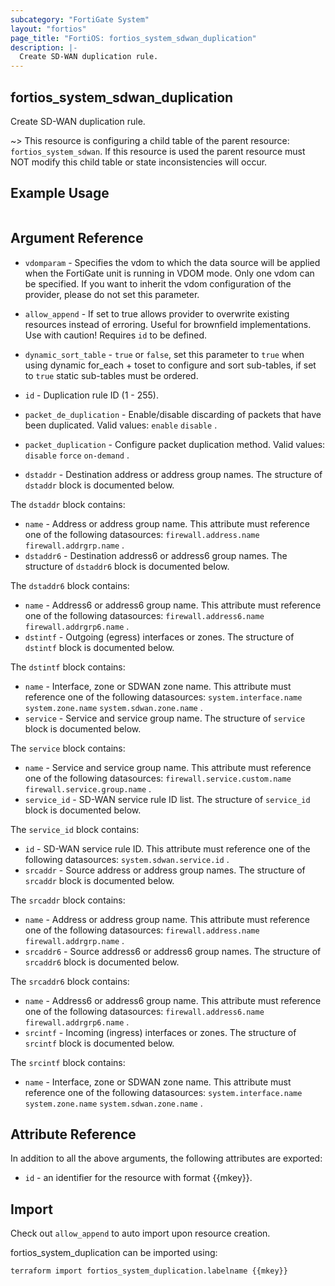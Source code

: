 ```yaml
---
subcategory: "FortiGate System"
layout: "fortios"
page_title: "FortiOS: fortios_system_sdwan_duplication"
description: |-
  Create SD-WAN duplication rule.
---
```


## fortios_system_sdwan_duplication
Create SD-WAN duplication rule.

~> This resource is configuring a child table of the parent resource: `fortios_system_sdwan`. If this resource is used the parent resource must NOT modify this child table or state inconsistencies will occur.


## Example Usage

```hcl

```

## Argument Reference
* `vdomparam` - Specifies the vdom to which the data source will be applied when the FortiGate unit is running in VDOM mode. Only one vdom can be specified. If you want to inherit the vdom configuration of the provider, please do not set this parameter.
* `allow_append` - If set to true allows provider to overwrite existing resources instead of erroring. Useful for brownfield implementations. Use with caution! Requires `id` to be defined.
* `dynamic_sort_table` - `true` or `false`, set this parameter to `true` when using dynamic for_each + toset to configure and sort sub-tables, if set to `true` static sub-tables must be ordered.

* `id` - Duplication rule ID (1 - 255).
* `packet_de_duplication` - Enable/disable discarding of packets that have been duplicated. Valid values: `enable` `disable` .
* `packet_duplication` - Configure packet duplication method. Valid values: `disable` `force` `on-demand` .
* `dstaddr` - Destination address or address group names. The structure of `dstaddr` block is documented below.

The `dstaddr` block contains:

* `name` - Address or address group name. This attribute must reference one of the following datasources: `firewall.address.name` `firewall.addrgrp.name` .
* `dstaddr6` - Destination address6 or address6 group names. The structure of `dstaddr6` block is documented below.

The `dstaddr6` block contains:

* `name` - Address6 or address6 group name. This attribute must reference one of the following datasources: `firewall.address6.name` `firewall.addrgrp6.name` .
* `dstintf` - Outgoing (egress) interfaces or zones. The structure of `dstintf` block is documented below.

The `dstintf` block contains:

* `name` - Interface, zone or SDWAN zone name. This attribute must reference one of the following datasources: `system.interface.name` `system.zone.name` `system.sdwan.zone.name` .
* `service` - Service and service group name. The structure of `service` block is documented below.

The `service` block contains:

* `name` - Service and service group name. This attribute must reference one of the following datasources: `firewall.service.custom.name` `firewall.service.group.name` .
* `service_id` - SD-WAN service rule ID list. The structure of `service_id` block is documented below.

The `service_id` block contains:

* `id` - SD-WAN service rule ID. This attribute must reference one of the following datasources: `system.sdwan.service.id` .
* `srcaddr` - Source address or address group names. The structure of `srcaddr` block is documented below.

The `srcaddr` block contains:

* `name` - Address or address group name. This attribute must reference one of the following datasources: `firewall.address.name` `firewall.addrgrp.name` .
* `srcaddr6` - Source address6 or address6 group names. The structure of `srcaddr6` block is documented below.

The `srcaddr6` block contains:

* `name` - Address6 or address6 group name. This attribute must reference one of the following datasources: `firewall.address6.name` `firewall.addrgrp6.name` .
* `srcintf` - Incoming (ingress) interfaces or zones. The structure of `srcintf` block is documented below.

The `srcintf` block contains:

* `name` - Interface, zone or SDWAN zone name. This attribute must reference one of the following datasources: `system.interface.name` `system.zone.name` `system.sdwan.zone.name` .

## Attribute Reference

In addition to all the above arguments, the following attributes are exported:
* `id` - an identifier for the resource with format {{mkey}}.

## Import

Check out `allow_append` to auto import upon resource creation.

fortios_system_duplication can be imported using:
```sh
terraform import fortios_system_duplication.labelname {{mkey}}
```
